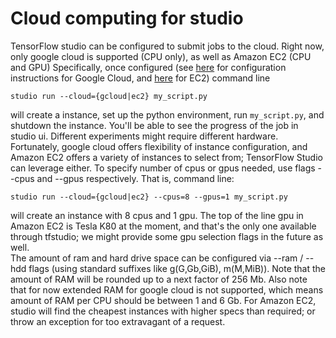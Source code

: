 # Cloud computing for studio

TensorFlow studio can be configured to submit jobs to the cloud. Right now, only google cloud is supported (CPU only), as well as Amazon EC2 (CPU and GPU)
Specifically, once configured (see [here](gcloud_setup.md) for configuration instructions for Google Cloud, and [here](ec2_setup.md) for EC2) command line

    studio run --cloud={gcloud|ec2} my_script.py 

will create a instance, set up the python environment, run `my_script.py`, and shutdown the instance. You'll be able to see the progress of the job in studio ui.
Different experiments might require different hardware. Fortunately, google cloud offers flexibility of instance configuration, and Amazon EC2 offers a variety of instances to select from; TensorFlow Studio can leverage either. 
To specify number of cpus or gpus needed, use flags --cpus and --gpus respectively. That is, command line:

    studio run --cloud={gcloud|ec2} --cpus=8 --gpus=1 my_script.py 

will create an instance with 8 cpus and 1 gpu. The top of the line gpu in Amazon EC2 is Tesla K80 at the moment, and that's the only one available through tfstudio; we might provide some gpu selection flags in the future as well.  
The amount of ram and hard drive space can be configured via --ram / --hdd flags (using standard suffixes like g(G,Gb,GiB), m(M,MiB)). Note that the amount of RAM will be rounded up to a next factor of 256 Mb. Also note that for now extended RAM for google cloud is not supported, which means amount of RAM per CPU should be between 1 and 6 Gb. For Amazon EC2, studio will find the cheapest instances with higher specs than required; or throw an exception for too extravagant of a request. 




